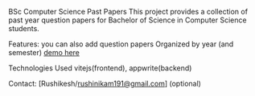 BSc Computer Science Past Papers
This project provides a collection of past year question papers for Bachelor of Science in Computer Science students.

Features:
you can also add question papers
Organized by year (and semester)
[demo here](https://sem4sybcs.netlify.app/)

Technologies Used
vitejs(frontend), appwrite(backend)

Contact: [Rushikesh/rushinikam191@gmail.com] (optional)
